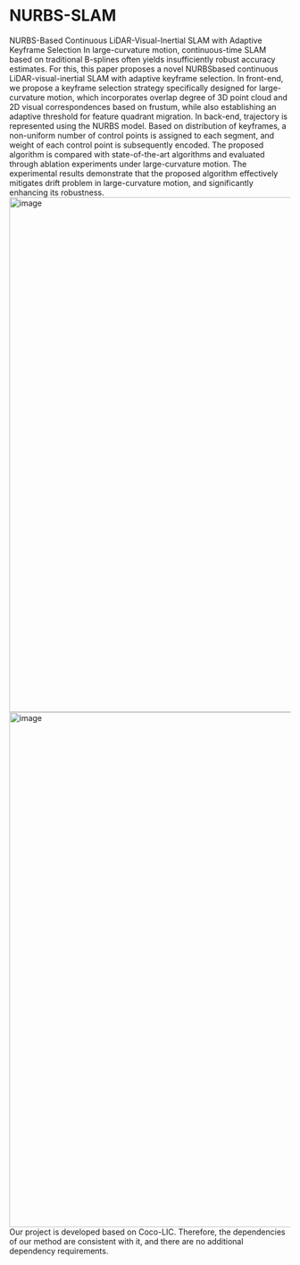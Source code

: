 # NURBS-SLAM
NURBS-Based Continuous LiDAR-Visual-Inertial SLAM with Adaptive Keyframe Selection
In large-curvature motion, continuous-time SLAM
based on traditional B-splines often yields insufficiently robust
accuracy estimates. For this, this paper proposes a novel NURBSbased continuous LiDAR-visual-inertial SLAM with adaptive
keyframe selection. In front-end, we propose a keyframe selection
strategy specifically designed for large-curvature motion, which
incorporates overlap degree of 3D point cloud and 2D visual
correspondences based on frustum, while also establishing an
adaptive threshold for feature quadrant migration. In back-end,
trajectory is represented using the NURBS model. Based on distribution of keyframes, a non-uniform number of control points
is assigned to each segment, and weight of each control point
is subsequently encoded. The proposed algorithm is compared
with state-of-the-art algorithms and evaluated through ablation
experiments under large-curvature motion. The experimental
results demonstrate that the proposed algorithm effectively mitigates drift problem in large-curvature motion, and significantly
enhancing its robustness.<img width="1372" height="921" alt="image" src="https://github.com/user-attachments/assets/c59bfdcc-a404-4f67-af5e-9734ec9fada8" /><img width="1372" height="921" alt="image" src="https://github.com/user-attachments/assets/27a8f8fd-2fce-4250-bde2-aa201704ef7b" />
Our project is developed based on Coco-LIC. Therefore, the dependencies of our method are consistent with it, and there are no additional dependency requirements.
